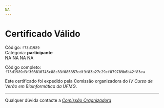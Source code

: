 ```yaml
---
NA
---
```


# Certificado Válido

Código: `f73d1989`<br>
Categoria: **participante**<br>
NA
NA
NA
NA


Código completo: `f73d1989d3f308810745c88c33f085357edf9f83b27c29cf079789b6b42f83ea`


Este certificado foi expedido pela Comissão organizadora do *IV Curso de Verão em Bioinformática da UFMG*.

----

Qualquer dúvida contacte a [_Comissão Organizadora_](<mailto:cursobioinfoufmg@gmail.com$subject=[Certificados]>)

